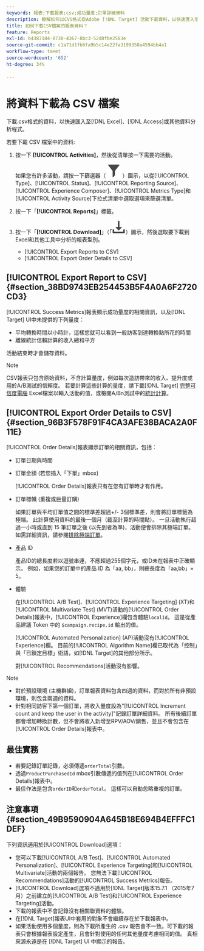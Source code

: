 ```yaml
---
keywords: 報表;下載報表;csv;成功量度;訂單詳細資料
description: 瞭解如何以CVS格式從Adobe [!DNL Target] 活動下載資料，以快速匯入至Excel、Access或其他資料分析程式。
title: 如何下載CSV檔案的報表資料？
feature: Reports
exl-id: b4387184-8730-4367-8bc3-52d8fbe2583e
source-git-commit: c1a71d1fb6fa9b5c14e22fa3199358a4594bb4a1
workflow-type: tm+mt
source-wordcount: '652'
ht-degree: 34%

---
```


# 將資料下載為 CSV 檔案

下載.csv格式的資料，以快速匯入至[!DNL Excel]、[!DNL Access]或其他資料分析程式。

若要下載 CSV 檔案中的資料:

1. 按一下 **[!UICONTROL Activities]**，然後從清單按一下需要的活動。

   如果您有許多活動，請按一下篩選器（ ![篩選器圖示](/help/main/assets/icons/Filter.svg) ）圖示，以從[!UICONTROL Type]、[!UICONTROL Status]、[!UICONTROL Reporting Source]、[!UICONTROL Experience Composer]、[!UICONTROL Metrics Type]和[!UICONTROL Activity Source]下拉式清單中選取選項來篩選清單。

1. 按一下「**[!UICONTROL Reports]**」標籤。
1. 按一下「**[!UICONTROL Download]**」（「![下載」圖示](/help/main/assets/icons/Download.svg)）圖示，然後選取要下載到Excel和其他工具中分析的報表型別。

   * [!UICONTROL Export Reports to CSV]
   * [!UICONTROL Export Order Details to CSV]

## [!UICONTROL Export Report to CSV] {#section_38BD9743EB254453B5F4A0A6F2720CD3}

[!UICONTROL Success Metrics]報表顯示成功量度的相關資訊，以及[!DNL Target] UI中未提供的下列量度：

* 平均轉換時間以小時計，這樣您就可以看到一般訪客到達轉換點所花的時間
* 離線統計信賴計算的收入總和平方

活動結束時才會儲存資料。

>[!NOTE]
>
>CSV報表只包含原始資料，不含計算量度，例如每次造訪帶來的收入、提升度或用於A/B測試的信賴度。 若要計算這些計算的量度，請下載[!DNL Target] [完整可信度電腦](/help/main/assets/complete_confidence_calculator.xlsx) Excel檔案以輸入活動的值，或檢閱A/Bn測試中的[統計計算](/help/main/c-reports/statistical-methodology/statistical-calculations.md)。

## [!UICONTROL Export Order Details to CSV] {#section_96B3F578F91F4CA3AFE38BACA2A0F11E}

[!UICONTROL Order Details]報表顯示訂單的相關資訊，包括：

* 訂單日期與時間
* 訂單金額 (若您插入「下單」mbox)

  [!UICONTROL Order Details]報表只有在您有訂單時才有作用。

* 訂單標幟 (重複或巨量訂購)

  如果訂單與平均訂單值之間的標準差超過+/- 3個標準差，則會將訂單標籤為極端。 此計算使用資料的最後一個月（截至計算的時間點）。 一旦活動執行超過一小時或直到 15 筆訂單之後 (以先到者為準)，活動便會排除其極端訂單。如需詳細資訊，請參閱[排除極端訂單](/help/main/c-reports/c-report-settings/excluding-extreme-orders.md#task_2AE7743FFCDD466DAEEB720BE5F33DAA)。

* 產品 ID

  產品ID的總長度若以逗號串連，不應超過255個字元，或ID未在報表中正確顯示。 例如，如果您的訂單中的產品 ID 為「aa, bb」，則總長度為「aa,bb」= 5。

* 體驗

  在[!UICONTROL A/B Test]、[!UICONTROL Experience Targeting] (XT)和[!UICONTROL Multivariate Test] (MVT)活動的[!UICONTROL Order Details]報表中，[!UICONTROL Experience]欄包含體驗`localId`。 這是從產品建議 Token 中的 `$campaign.recipe.id` 輸出的值。

  [!UICONTROL Automated Personalization] (AP)活動沒有[!UICONTROL Experience]欄。 目前的[!UICONTROL Algorithm Name]欄已取代為「控制」與「已鎖定目標」術語，如[!DNL Target]的其他部分所示。

  對[!UICONTROL Recommendations]活動沒有影響。

>[!NOTE]
>
>* 對於預設環境 (主機群組)，訂單報表資料包含四週的資料，而對於所有非預設環境，則包含兩週的資料。
>* 針對相同訪客下第一個訂單，將收入量度設為&quot;[!UICONTROL Increment count and keep the user in the activity]&quot;記錄訂單詳細資料。 所有後續訂單都會增加轉換計數，但不會將收入新增至RPV/AOV/銷售，並且不會包含在[!UICONTROL Order Details]報表中。

## 最佳實務

* 若要記錄訂單記錄，必須傳遞`orderTotal`引數。
* 透過`ProductPurchasedId` mbox引數傳遞的值列在[!UICONTROL Order Details]報表中。
* 最佳作法是包含`orderID`和`orderTotal`。 這樣可以自動忽略重複的訂單。

## 注意事項 {#section_49B9590904A645B18E694B4EFFFC1DEF}

下列資訊適用於[!UICONTROL Download]選項：

* 您可以下載[!UICONTROL A/B Test]、[!UICONTROL Automated Personalization]、[!UICONTROL Experience Targeting]和[!UICONTROL Multivariate]活動的兩個報告。 您無法下載[!UICONTROL Recommendations]活動的[!UICONTROL Success Metrics]報告。
* [!UICONTROL Download]選項不適用於[!DNL Target]版本15.7.1 （2015年7月）之前建立的[!UICONTROL A/B Test]和[!UICONTROL Experience Targeting]活動。
* 下載的報表中不會記錄沒有相關聯資料的體驗。
* 在[!DNL Target]報表UI中套用的對象不會繼續存在於下載報表中。
* 如果活動使用多個量度，則為下載所產生的 .csv 報告會不一致。可下載的報表只會根據報表設定產生，且會針對使用的任何其他量度考慮相同的值。 真相來源永遠是在 [!DNL Target] UI 中顯示的報告。
